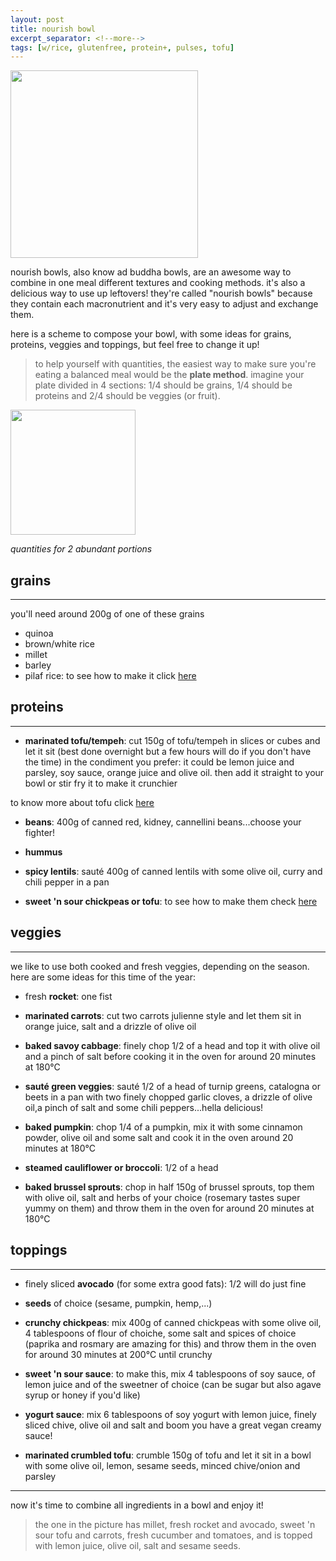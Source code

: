 ```yaml
---
layout: post
title: nourish bowl
excerpt_separator: <!--more-->
tags: [w/rice, glutenfree, protein+, pulses, tofu]
---
```


 <img src="../../../images/nourish-bowl.jfif" width="300">


 
 <!--more-->

nourish bowls, also know ad buddha bowls, are an awesome way to combine in one meal different textures and cooking methods. it's also a delicious way to use up leftovers! they're called "nourish bowls" because they contain each macronutrient and it's very easy to adjust and exchange them. 

here is a scheme to compose your bowl, with some ideas for grains, proteins, veggies and toppings, but feel free to change it up!

 > to help yourself with quantities, the easiest way to make sure you're eating a balanced meal would be the **plate method**. 
 imagine your plate divided in 4 sections: 1/4 should be grains, 1/4 should be proteins and 2/4 should be veggies (or fruit).
  
  <img src="../../../images/plate-method.jfif" width="200">


*quantities for 2 abundant portions*



## grains
---
you'll need around 200g of one of these grains
- quinoa
- brown/white rice
- millet
- barley
- pilaf rice: to see how to make it click [here](https://fagiolini.github.io/pilaf-rice/)


## proteins
---


- **marinated tofu/tempeh**: cut 150g of tofu/tempeh in slices or cubes and let it sit (best done overnight but a few hours will do if you don't have the time) in the condiment you prefer: it could be lemon juice and parsley, soy sauce, orange juice and olive oil. then add it straight to your bowl or stir fry it to make it crunchier

to know more about tofu click [here](https://fagiolini.github.io/guide-tofu/)

- **beans**: 400g of canned red, kidney, cannellini beans...choose your fighter!
  
- **hummus**
  
- **spicy lentils**: sauté 400g of canned lentils with some olive oil, curry and chili pepper in a pan
  
- **sweet 'n sour chickpeas or tofu**: to see how to make them check [here](https://fagiolini.github.io/sweet-sour-chickpeas/)


## veggies
---

we like to use both cooked and fresh veggies, depending on the season. here are some ideas for this time of the year:

- fresh **rocket**: one fist

- **marinated carrots**: cut two carrots julienne style and let them sit in orange juice, salt and a drizzle of olive oil
  
- **baked savoy cabbage**: finely chop 1/2 of a head and top it with olive oil and a pinch of salt before cooking it in the oven for around 20 minutes at 180°C
  
- **sauté green veggies**: sauté 1/2 of a head of turnip greens, catalogna or beets in a pan with two finely chopped garlic cloves, a drizzle of olive oil,a pinch of salt and some chili peppers...hella delicious!
  
- **baked pumpkin**: chop 1/4 of a pumpkin, mix it with some cinnamon powder, olive oil and some salt and cook it in the oven around 20 minutes at 180°C
  
- **steamed cauliflower or broccoli**: 1/2 of a head
  
- **baked brussel sprouts**: chop in half 150g of brussel sprouts, top them with olive oil, salt and herbs of your choice (rosemary tastes super yummy on them) and throw them in the oven for around 20 minutes at 180°C

 
## toppings
---

- finely sliced **avocado** (for some extra good fats): 1/2 will do just fine
  
- **seeds** of choice (sesame, pumpkin, hemp,...)
  
- **crunchy chickpeas**: mix 400g of canned chickpeas with some olive oil, 4 tablespoons of flour of choiche, some salt and spices of choice (paprika and rosmary are amazing for this) and throw them in the oven for around 30 minutes at 200°C until crunchy
  
- **sweet 'n sour sauce**: to make this, mix 4 tablespoons of soy sauce, of lemon juice and of the sweetner of choice (can be sugar but also agave syrup or honey if you'd like)
  
- **yogurt sauce**: mix 6 tablespoons of soy yogurt with lemon juice, finely sliced chive, olive oil and salt and boom you have a great vegan creamy sauce!
  
- **marinated crumbled tofu**: crumble 150g of tofu and let it sit in a bowl with some olive oil, lemon, sesame seeds, minced chive/onion and parsley

---

now it's time to combine all ingredients in a bowl and enjoy it!

> the one in the picture has millet, fresh rocket and avocado, sweet 'n sour tofu and carrots, fresh cucumber and tomatoes, and is topped with lemon juice, olive oil, salt and sesame seeds.

